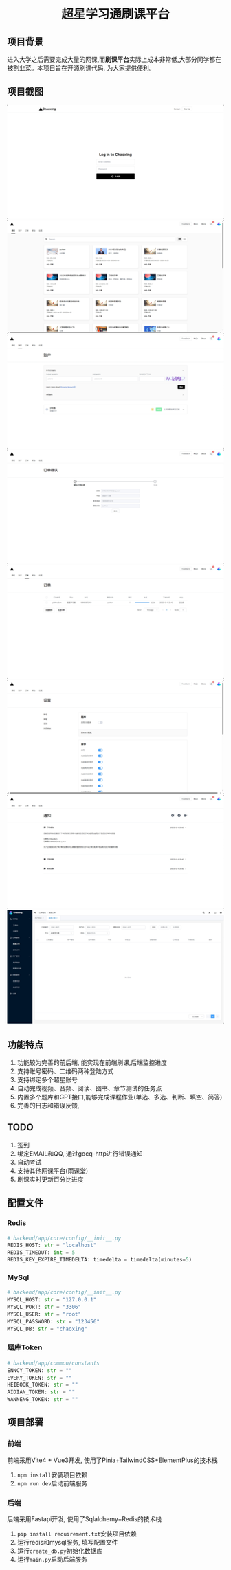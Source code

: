 # <center>超星学习通刷课平台</center>
## 项目背景
进入大学之后需要完成大量的网课,而**刷课平台**实际上成本非常低,大部分同学都在被割韭菜。本项目旨在开源刷课代码, 为大家提供便利。
## 项目截图
![screenshot20231211.png](pictures%2Fscreenshot20231211.png)
![screenshot202312111.png](pictures%2Fscreenshot202312111.png)
![screenshot20231211 (1).png](pictures%2Fscreenshot20231211%20%281%29.png)
![screenshot20231211 (2).png](pictures%2Fscreenshot20231211%20%282%29.png)
![screenshot20231211 (3).png](pictures%2Fscreenshot20231211%20%283%29.png)
![screenshot20231211 (4).png](pictures%2Fscreenshot20231211%20%284%29.png)
![screenshot20231211 (5).png](pictures%2Fscreenshot20231211%20%285%29.png)
![screenshot20231211 (6).png](pictures%2Fscreenshot20231211%20%286%29.png)
## 功能特点
1. 功能较为完善的前后端, 能实现在前端刷课,后端监控进度
2. 支持账号密码、二维码两种登陆方式 
3. 支持绑定多个超星账号 
4. 自动完成视频、音频、阅读、图书、章节测试的任务点
5. 内置多个题库和GPT接口,能够完成课程作业(单选、多选、判断、填空、简答)
6. 完善的日志和错误反馈, 
## TODO
1. 签到
2. 绑定EMAIL和QQ, 通过gocq-http进行错误通知
3. 自动考试
4. 支持其他网课平台(雨课堂)
5. 刷课实时更新百分比进度
## 配置文件
### Redis
```python
# backend/app/core/config/__init__.py
REDIS_HOST: str = "localhost"
REDIS_TIMEOUT: int = 5
REDIS_KEY_EXPIRE_TIMEDELTA: timedelta = timedelta(minutes=5)
```
### MySql
```python
# backend/app/core/config/__init__.py
MYSQL_HOST: str = "127.0.0.1"
MYSQL_PORT: str = "3306"
MYSQL_USER: str = "root"
MYSQL_PASSWORD: str = "123456"
MYSQL_DB: str = "chaoxing"
```
### 题库Token
```python
# backend/app/common/constants
ENNCY_TOKEN: str = ""
EVERY_TOKEN: str = ""
HEIBOOK_TOKEN: str = ""
AIDIAN_TOKEN: str = ""
WANNENG_TOKEN: str = ""
```
## 项目部署
### 前端
前端采用Vite4 + Vue3开发, 使用了Pinia+TailwindCSS+ElementPlus的技术栈
1. `npm install`安装项目依赖
2. `npm run dev`启动前端服务
### 后端
后端采用Fastapi开发, 使用了Sqlalchemy+Redis的技术栈
1. `pip install requirement.txt`安装项目依赖
2. 运行redis和mysql服务, 填写配置文件
3. 运行`create_db.py`初始化数据库
4. 运行`main.py`启动后端服务
